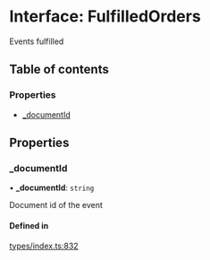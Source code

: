 # Interface: FulfilledOrders

Events fulfilled

## Table of contents

### Properties

- [\_documentId](FulfilledOrders.md#_documentid)

## Properties

### \_documentId

• **\_documentId**: `string`

Document id of the event

#### Defined in

[types/index.ts:832](https://github.com/nevermined-io/react-components/blob/916db15/catalog/src/types/index.ts#L832)
